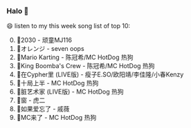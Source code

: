 

### Halo 👋

😄 listen to my this week song list of top 10:

0. 🌈2030 - 顽童MJ116
1. 🌈オレンジ - seven oops
2. 🌈Mario Karting - 陈冠希/MC HotDog 热狗
3. 🌈King Boomba's Crew - 陈冠希/MC HotDog 热狗
4. 🌈在Cypher里  (LIVE版) - 瘦子E.SO/欧阳靖/李佳隆/小春Kenzy
5. 🌈十局上半 - MC HotDog 热狗
6. 🌈脏艺术家 (LIVE版) - MC HotDog 热狗
7. 🌈窗 - 虎二
8. 🌈如果爱忘了 - 戚薇
9. 🌈MC来了 - MC HotDog 热狗

